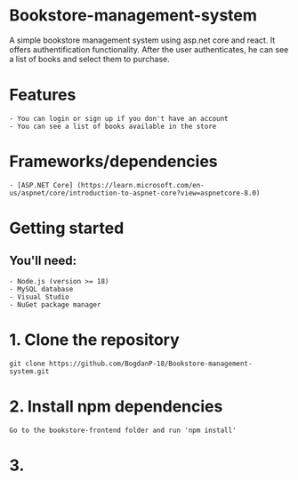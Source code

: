 # Bookstore-management-system
A simple bookstore management system using asp.net core and react. It offers authentification functionality. After the user authenticates, he can see a list of books and select them to purchase.


# Features
    - You can login or sign up if you don't have an account
    - You can see a list of books available in the store

# Frameworks/dependencies
    - [ASP.NET Core] (https://learn.microsoft.com/en-us/aspnet/core/introduction-to-aspnet-core?view=aspnetcore-8.0)

# Getting started
## You'll need:
    - Node.js (version >= 18)
    - MySQL database
    - Visual Studio
    - NuGet package manager

# 1. Clone the repository
    git clone https://github.com/BogdanP-18/Bookstore-management-system.git
    
# 2. Install npm dependencies
    Go to the bookstore-frontend folder and run 'npm install'

# 3. 